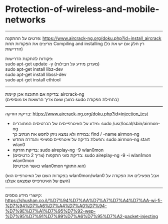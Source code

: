 # Protection-of-wireless-and-mobile-networks


--------------------------------------------------------------------------------------------------
פרטים על ההתקנה:
https://www.aircrack-ng.org/doku.php?id=install_aircrack    
מריצים את הפקודות תחת Compiling and installing (רץ חלק אם יש את כל הדרישות)
    
פקודות להתקנת הדרישות:    
sudo apt-get update -y (מעדכן מידע על חבילות)    
sudo apt-get install libz-dev    
sudo apt-get install libssl-dev    
sudo apt-get install ethtool    

--------------------------------------------------------------------------------------------------    

בדיקה אם התוכנה אכן קיימת: aircrack-ng    
(כמובן שאם צריך הרשאות אז מוסיפים sudo בתחילת הפקודה)

--------------------------------------------------------------------------------------------------    
בדיקת הזרקה: https://www.aircrack-ng.org/doku.php?id=injection_test    

* מידע על האיטרפייסים של הכרטיסים המחוברים: sudo /usr/local/sbin/airmon-ng    
  במידה ולא נמצא ניתן לחפש את הנתיב כך: find / -name airmon-ng   
* הפעלת בדיקה על איטרפייס ספציפי והגדרה מחדש: sudo airmon-ng start wlan0    
* בדיקת הזרקה: sudo aireplay-ng -9 wlan0mon     
* בדיקת סוגי התקפות (צריך 2 כרטיסים): sudo aireplay-ng -9 -i wlan1mon wlan0mon   
 (כאשר הכרטיס wlan0mon הוא התוקף) 

(בפקודות השם של האיטרפייס הוא wlan0mon/wlan0 אבל מפעילים את הפקודה על השם של האיטרפייס שמצאנו אצלנו)

--------------------------------------------------------------------------------------------------    
קישורי מידע נוספים:     
https://shushan.co.il/%D7%94%D7%AA%D7%A7%D7%A4%D7%AA-wi-fi-%D7%94%D7%A6%D7%A4%D7%A0%D7%94-%D7%9E%D7%A1%D7%95%D7%92-wep-%D7%95%D7%91%D7%99%D7%A6%D7%95%D7%A2-packet-injecting
